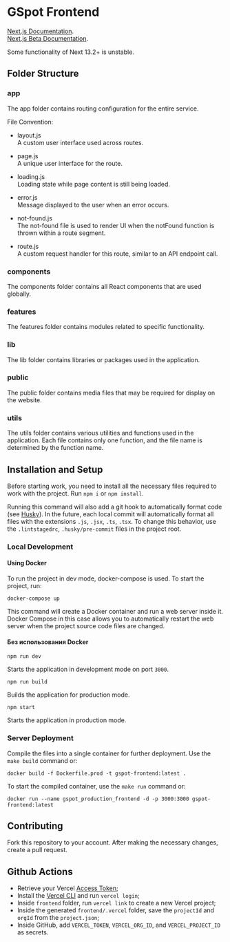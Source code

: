 # GSpot Frontend

[Next.js Documentation](https://nextjs.org/docs/getting-started).  
[Next.js Beta Documentation](https://beta.nextjs.org/docs/getting-started).  

Some functionality of Next 13.2+ is unstable.

## Folder Structure
### app
The app folder contains routing configuration for the entire service.

File Convention:

- layout.js  
A custom user interface used across routes.

- page.js  
A unique user interface for the route.

- loading.js  
Loading state while page content is still being loaded.

- error.js  
Message displayed to the user when an error occurs.

- not-found.js  
The not-found file is used to render UI when the notFound function is thrown within a route segment.

- route.js  
A custom request handler for this route, similar to an API endpoint call.

### components
The components folder contains all React components that are used globally.

### features
The features folder contains modules related to specific functionality.

### lib
The lib folder contains libraries or packages used in the application.

### public
The public folder contains media files that may be required for display on the website.

### utils 
The utils folder contains various utilities and functions used in the application. Each file contains only one function, and the file name is determined by the function name.


## Installation and Setup
Before starting work, you need to install all the necessary files required to work with the project. Run `npm i` or `npm install`.

Running this command will also add a git hook to automatically format code (see [Husky](https://typicode.github.io/husky/#/)). In the future, each local commit will automatically format all files with the extensions `.js`, `.jsx`, `.ts`, `.tsx`. To change this behavior, use the `.lintstagedrc`, `.husky/pre-commit` files in the project root.

### Local Development
#### Using Docker
To run the project in dev mode, docker-compose is used. To start the project, run:

```
docker-compose up
```
This command will create a Docker container and run a web server inside it. Docker Compose in this case allows you to automatically restart the web server when the project source code files are changed.   

#### Без использования Docker
```
npm run dev
```  
Starts the application in development mode on port `3000`.

```
npm run build
```  
Builds the application for production mode.

```
npm start
```  
Starts the application in production mode.

### Server Deployment
Compile the files into a single container for further deployment. Use the `make build` command or:
```
docker build -f Dockerfile.prod -t gspot-frontend:latest .
```

To start the compiled container, use the `make run` command or:

```
docker run --name gspot_production_frontend -d -p 3000:3000 gspot-frontend:latest
```

## Contributing
Fork this repository to your account. After making the necessary changes, create a pull request.


## Github Actions
- Retrieve your Vercel [Access Token](https://vercel.com/guides/how-do-i-use-a-vercel-api-access-token);
- Install the [Vercel CLI](https://vercel.com/docs/cli) and run `vercel login`;
- Inside `frontend` folder, run `vercel link` to create a new Vercel project;
- Inside the generated `frontend/.vercel` folder, save the `projectId` and `orgId` from the `project.json`;
- Inside GitHub, add `VERCEL_TOKEN`, `VERCEL_ORG_ID`, and `VERCEL_PROJECT_ID` as secrets.
